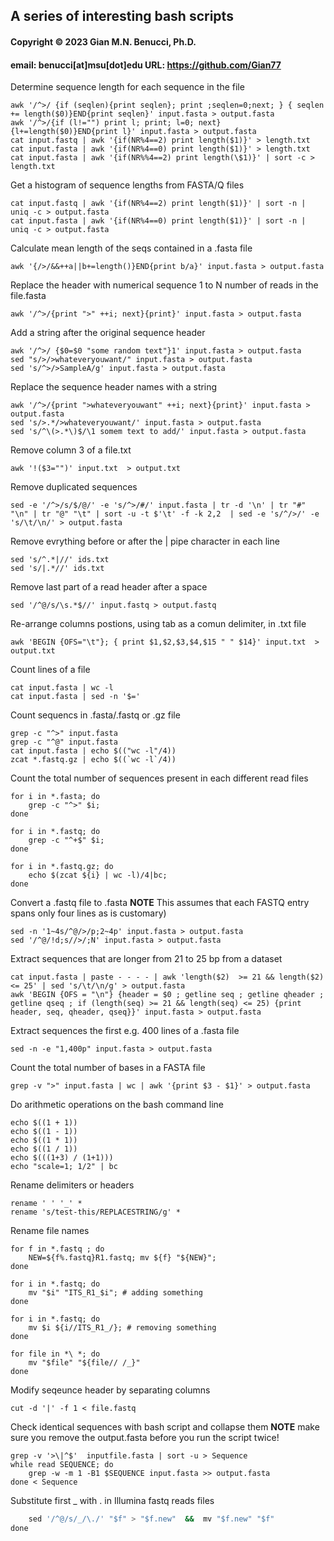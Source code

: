 ## **A series of interesting bash scripts**

#### Copyright © 2023 Gian M.N. Benucci, Ph.D.
#### email: benucci[at]msu[dot]edu URL: https://github.com/Gian77

Determine sequence length for each sequence in the file
```
awk '/^>/ {if (seqlen){print seqlen}; print ;seqlen=0;next; } { seqlen += length($0)}END{print seqlen}' input.fasta > output.fasta
awk '/^>/{if (l!="") print l; print; l=0; next}{l+=length($0)}END{print l}' input.fasta > output.fasta
cat input.fastq | awk '{if(NR%4==2) print length($1)}' > length.txt
cat input.fasta | awk '{if(NR%4==0) print length($1)}' > length.txt
cat input.fasta | awk '{if(NR%%4==2) print length(\$1)}' | sort -c > length.txt

```

Get a histogram of sequence lengths from FASTA/Q files 
```
cat input.fastq | awk '{if(NR%4==2) print length($1)}' | sort -n | uniq -c > output.fasta
cat input.fasta | awk '{if(NR%4==0) print length($1)}' | sort -n | uniq -c > output.fasta
```

Calculate mean length of the seqs contained in a .fasta file
```
awk '{/>/&&++a||b+=length()}END{print b/a}' input.fasta > output.fasta
```

Replace the header with numerical sequence 1 to N number of reads in the file.fasta 
```
awk '/^>/{print ">" ++i; next}{print}' input.fasta > output.fasta
```

Add a string after the original sequence header
```
awk '/^>/ {$0=$0 "some random text"}1' input.fasta > output.fasta
sed "s/>/>whateveryouwant/" input.fasta > output.fasta
sed 's/^>/>SampleA/g' input.fasta > output.fasta

```

Replace the sequence header names with a string
```
awk '/^>/{print ">whateveryouwant" ++i; next}{print}' input.fasta > output.fasta
sed 's/>.*/>whateveryouwant/' input.fasta > output.fasta
sed 's/^\(>.*\)$/\1 somem text to add/' input.fasta > output.fasta
```

Remove column 3 of a file.txt 
```
awk '!($3="")' input.txt  > output.txt 
```

Remove duplicated sequences
```
sed -e '/^>/s/$/@/' -e 's/^>/#/' input.fasta | tr -d '\n' | tr "#" "\n" | tr "@" "\t" | sort -u -t $'\t' -f -k 2,2  | sed -e 's/^/>/' -e 's/\t/\n/' > output.fasta
```

Remove evrything before or after the | pipe character in each line
```
sed 's/^.*|//' ids.txt 
sed 's/|.*//' ids.txt
```

Remove last part of a read header after a space
```
sed '/^@/s/\s.*$//' input.fastq > output.fastq
```

Re-arrange columns postions, using tab as a comun delimiter, in .txt file
```
awk 'BEGIN {OFS="\t"}; { print $1,$2,$3,$4,$15 " " $14}' input.txt  > output.txt
```

Count lines of a file
```
cat input.fasta | wc -l
cat input.fasta | sed -n '$='
```

Count sequencs in .fasta/.fastq or .gz file
```
grep -c "^>" input.fasta
grep -c "^@" input.fasta
cat input.fasta | echo $(("wc -l"/4))
zcat *.fastq.gz | echo $((`wc -l`/4))
```

Count the total number of sequences present in each different read files 
```
for i in *.fasta; do 
	grep -c "^>" $i; 
done

for i in *.fastq; do 
	grep -c "^+$" $i; 
done

for i in *.fastq.gz; do 
	echo $(zcat ${i} | wc -l)/4|bc;
done
```

Convert a .fastq file to .fasta 
__NOTE__ This assumes that each FASTQ entry spans only four lines as is customary)
```
sed -n '1~4s/^@/>/p;2~4p' input.fasta > output.fasta
sed '/^@/!d;s//>/;N' input.fasta > output.fasta
```

Extract sequences that are longer from 21 to 25 bp from a dataset
```
cat input.fasta | paste - - - - | awk 'length($2)  >= 21 && length($2) <= 25' | sed 's/\t/\n/g' > output.fasta
awk 'BEGIN {OFS = "\n"} {header = $0 ; getline seq ; getline qheader ; getline qseq ; if (length(seq) >= 21 && length(seq) <= 25) {print header, seq, qheader, qseq}}' input.fasta > output.fasta
```

Extract sequences the first e.g. 400 lines of a .fasta file
```
sed -n -e "1,400p" input.fasta > output.fasta
```

Count the total number of bases in a FASTA file
```
grep -v ">" input.fasta | wc | awk '{print $3 - $1}' > output.fasta

```

Do arithmetic operations on the bash command line
```
echo $((1 + 1))
echo $((1 - 1))
echo $((1 * 1))
echo $((1 / 1))
echo $(((1+3) / (1+1)))
echo "scale=1; 1/2" | bc 
```

Rename delimiters or headers
```
rename ' ' '_' *
rename 's/test-this/REPLACESTRING/g' *
```

Rename file names
```
for f in *.fastq ; do 
	NEW=${f%.fastq}R1.fastq; mv ${f} "${NEW}"; 
done

for i in *.fastq; do 
	mv "$i" "ITS_R1_$i"; # adding something
done

for i in *.fastq; do 
	mv $i ${i//ITS_R1_/}; # removing something
done

for file in *\ *; do
	mv "$file" "${file// /_}"
done

```

Modify seqeunce header by separating columns
```
cut -d '|' -f 1 < file.fastq 
```

Check identical sequences with bash script and collapse them
__NOTE__ make sure you remove the output.fasta before you run the script twice!
```
grep -v '>\|^$'  inputfile.fasta | sort -u > Sequence
while read SEQUENCE; do
	grep -w -m 1 -B1 $SEQUENCE input.fasta >> output.fasta
done < Sequence
```

Substitute first _ with . in Illumina fastq reads files
```for f in *fastq; do 
	sed '/^@/s/_/\./' "$f" > "$f.new"  &&  mv "$f.new" "$f"
done
```























